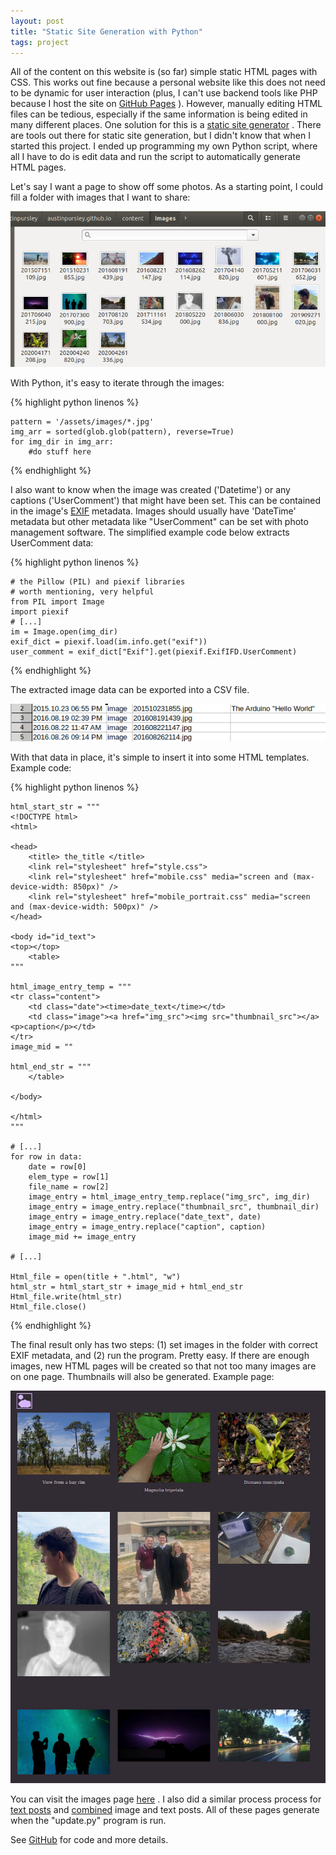 ```yaml
---
layout: post
title: "Static Site Generation with Python"
tags: project
---
```




 All of the content on this website is (so far) simple static HTML pages with CSS. This works out fine because a personal website like this does not need to be dynamic for user interaction (plus, I can't use backend tools like PHP because I host the site on
 [GitHub Pages](https://pages.github.com/) 
 ). However, manually editing HTML files can be tedious, especially if the same information is being edited in many different places. One solution for this is a
 [static site generator](https://en.wikipedia.org/wiki/Web_template_system#Static_site_generators) 
 . There are tools out there for static site generation, but I didn't know that when I started this project. I ended up programming my own Python script, where all I have to do is edit data and run the script to automatically generate HTML pages.




 Let's say I want a page to show off some photos. As a starting point, I could fill a folder with images that I want to share:



![](/assets/images/p2h_images_in_folder.png)

 With Python, it's easy to iterate through the images:




{% highlight python linenos %}

    pattern = '/assets/images/*.jpg'
    img_arr = sorted(glob.glob(pattern), reverse=True)
    for img_dir in img_arr:
        #do stuff here
    
{% endhighlight %}


 I also want to know when the image was created ('Datetime') or any captions ('UserComment') that might have been set. This can be contained in the image's
 [EXIF](https://en.wikipedia.org/wiki/Exif) 
 metadata. Images should usually have 'DateTime' metadata but other metadata like "UserComment" can be set with photo management software. The simplified example code below extracts UserComment data:




{% highlight python linenos %}

    # the Pillow (PIL) and piexif libraries
    # worth mentioning, very helpful
    from PIL import Image
    import piexif
    # [...]
    im = Image.open(img_dir)
    exif_dict = piexif.load(im.info.get("exif"))
    user_comment = exif_dict["Exif"].get(piexif.ExifIFD.UserComment)
    
{% endhighlight %}


 The extracted image data can be exported into a CSV file.



![](/assets/images/p2h_csv_ex.png)

 With that data in place, it's simple to insert it into some HTML templates. Example code:




{% highlight python linenos %}

    html_start_str = """
    <!DOCTYPE html>
    <html>

    <head>
        <title> the_title </title>
        <link rel="stylesheet" href="style.css">
        <link rel="stylesheet" href="mobile.css" media="screen and (max-device-width: 850px)" />
        <link rel="stylesheet" href="mobile_portrait.css" media="screen and (max-device-width: 500px)" />
    </head>

    <body id="id_text">
    <top></top>
        <table>
    """

    html_image_entry_temp = """
    <tr class="content">
	    <td class="date"><time>date_text</time></td>
	    <td class="image"><a href="img_src"><img src="thumbnail_src"></a><p>caption</p></td>
    </tr>
    image_mid = ""

    html_end_str = """
        </table>

    </body>

    </html>
    """

    # [...]
    for row in data:
        date = row[0]		
        elem_type = row[1]		
        file_name = row[2]
        image_entry = html_image_entry_temp.replace("img_src", img_dir)
        image_entry = image_entry.replace("thumbnail_src", thumbnail_dir)
        image_entry = image_entry.replace("date_text", date)
        image_entry = image_entry.replace("caption", caption)
        image_mid += image_entry

    # [...]

    Html_file = open(title + ".html", "w")
    html_str = html_start_str + image_mid + html_end_str
    Html_file.write(html_str)
    Html_file.close()
    
     
{% endhighlight %}


 The final result only has two steps: (1) set images in the folder with correct EXIF metadata, and (2) run the program. Pretty easy. If there are enough images, new HTML pages will be created so that not too many images are on one page. Thumbnails will also be generated. Example page:



![](/assets/images/p2h_images_example.png)

 You can visit the images page
 [here](../content/images.html) 
 . I also did a similar process process for
 [text posts](../content/squawks.html) 
 and
 [combined](../content/scroll.html) 
 image and text posts. All of these pages generate when the "update.py" program is run.
 

 See
 [GitHub](https://github.com/austinpursley/austinpursley.github.io/tree/master/content) 
 for code and more details.
 







